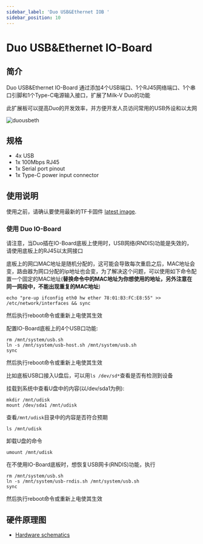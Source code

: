 ```yaml
---
sidebar_label: 'Duo USB&Ethernet IOB '
sidebar_position: 10
---
```

# Duo USB&Ethernet IO-Board

## 简介

Duo USB&Ethernet IO-Board 通过添加4个USB端口、1个RJ45网络端口、1个串口引脚和1个Type-C电源输入接口，扩展了Milk-V Duo的功能

此扩展板可以提高Duo的开发效率，并方便开发人员访问常用的USB外设和以太网

![duousbeth](/docs/duo/duousbethiob.webp)

## 规格

- 4x USB
- 1x 100Mbps RJ45
- 1x Serial port pinout
- 1x Type-C power input connector

## 使用说明
使用之前，请确认要使用最新的TF卡固件 [latest image](https://milkv.io/docs/duo/resources/image-sdk).

### 使用 Duo IO-Board

请注意，当Duo插在IO-Board底板上使用时，USB网络(RNDIS)功能是失效的，请使用底板上的RJ45以太网接口

底板上的网口MAC地址是随机分配的，这可能会导致每次重启之后，MAC地址会变，路由器为网口分配的ip地址也会变，为了解决这个问题，可以使用如下命令配置一个固定的MAC地址(**替换命令中的MAC地址为你想使用的地址，另外注意在同一网段中，不能出现重复的MAC地址**)
```
echo "pre-up ifconfig eth0 hw ether 78:01:B3:FC:E8:55" >> /etc/network/interfaces && sync
```
然后执行reboot命令或重新上电使其生效

配置IO-Board底板上的4个USB口功能:
~~~
rm /mnt/system/usb.sh
ln -s /mnt/system/usb-host.sh /mnt/system/usb.sh
sync
~~~
然后执行reboot命令或重新上电使其生效

比如底板USB口接入U盘后，可以用`ls /dev/sd*`查看是否有检测到设备

挂载到系统中查看U盘中的内容(以/dev/sda1为例):
```
mkdir /mnt/udisk
mount /dev/sda1 /mnt/udisk
```
查看`/mnt/udisk`目录中的内容是否符合预期
```
ls /mnt/udisk
```

卸载U盘的命令
```
umount /mnt/udisk
```

在不使用IO-Board底板时，想恢复USB网卡(RNDIS)功能，执行
~~~
rm /mnt/system/usb.sh
ln -s /mnt/system/usb-rndis.sh /mnt/system/usb.sh
sync
~~~
然后执行reboot命令或重新上电使其生效

## 硬件原理图
- [Hardware schematics](https://github.com/milkv-duo/accessories/blob/master/Duo_USB%26Ethernet_IOB/duo_iob_v1.11.pdf)
